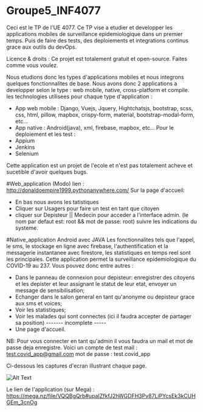# Groupe5_INF4077
Ceci est le TP de l'UE 4077. Ce TP vise a etudier et developper les applications mobiles de surveillance epidemiologique dans un premier temps. Puis de faire des tests, des deploiements et integrations continus grace aux outils du devOps.
 
Licence & droits : Ce projet est totalement gratuit et open-source. Faites comme vous voulez.
 
Nous etudions donc les types d'applications mobiles et nous integrons quelques fonctionnalites de base.
Nous avons donc 2 applications a developper selon le type : web mobile, native, cross-platform et compile. les technologies utilisees pour chaque type d'application :
  - App web mobile : Django, Vuejs, Jquery, Hightchatsjs, bootstrap, scss, css, html, pillow, mapbox, crispy-form, material, bootstrap-modal-form, etc...
  - App native : Android(java), xml, firebase, mapbox, etc...
Pour le deploiement et les test :
  - Appium
  - Jenkins
  - Selenium
  
Cette application est un projet de l'ecole et n'est pas totalement acheve et sucetible d'avoir quelques bugs.


#Web_application (Modo)
lien : http://donaldoempire1999.pythonanywhere.com/
Sur la page d'accueil:
  - En bas nous avons les tatistiques
  - Cliquer sur Usagers pour faire un test en tant que citoyen
  - cliquer sur Depisteur || Medecin pour acceder a l'interface admin. 
  (le nom par defaut est: root && mot de passe: root)
 suivre les indications du systeme.
 
 
#Native_application Android avec JAVA
Les fonctionnalites tels que l'appel, le sms, le stockage en ligne avec firebase, l'authentification et la messagerie instantanee avec firestore, les statistiques en temps reel sont les principales. Cette application permet la surveillance epidemiologique du COVID-19 au 237.
Vous pouvez donc entre autres :
  * Dans le panneau de connexion pour depisteur: enregistrer des citoyens et les depister et leur assignant le statut de leur etat, envoyer un message de sensibilisation;
  * Echanger dans le salon general en tant qu'anonyme ou depisteur grace aux sms et voices;
  * Voir les statistiques;
  * Voir les malades qui sont connectes (ici il faudra accepter de partager sa position) ------- incomplete -----
  * Une page d'accueil.
  
NB: Pour vous connecter en tant qu'admin il vous faudra un mail et mot de passe deja enregistre. Voici un compte de test
    mail : test.covid_app@gmail.com
    mot de passe : test.covid_app
    
Ci-dessous les captures d'ecran illustrant chaque page.

![Alt Text](https://docs.google.com/uc?export=download&id=1_q79CJ9yn1_HBA4WqBgkG3GGdHdR5h6S)


Le lien de l'application (sur Mega) : https://mega.nz/file/VQQBgQrb#upaIZfkfJ2hWGDFH3Pv87LiPYcsEk3kCUHGEm_3cnOg
